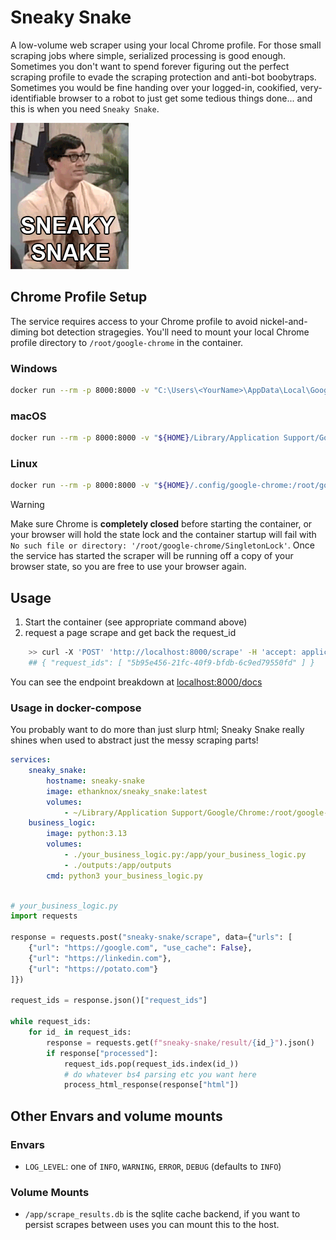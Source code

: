 # Sneaky Snake
A low-volume web scraper using your local Chrome profile. For those small scraping jobs where simple, serialized processing is good enough.
Sometimes you don't want to spend forever figuring out the perfect scraping profile to evade the scraping protection and anti-bot boobytraps. Sometimes you would be fine handing over your logged-in, cookified, very-identifiable browser to a robot to just get some tedious things done... and this is when you need `Sneaky Snake`.

![sneaky snake](sneaky_snake.gif)

## Chrome Profile Setup

The service requires access to your Chrome profile to avoid nickel-and-diming bot detection stragegies. You'll need to mount your local Chrome profile directory to `/root/google-chrome` in the container.

### Windows
```bash
docker run --rm -p 8000:8000 -v "C:\Users\<YourName>\AppData\Local\Google\Chrome\User Data:/root/google-chrome" sneaky_snake
```

### macOS
```bash
docker run --rm -p 8000:8000 -v "${HOME}/Library/Application Support/Google/Chrome:/root/google-chrome" sneaky_snake
```

### Linux
```bash
docker run --rm -p 8000:8000 -v "${HOME}/.config/google-chrome:/root/google-chrome" sneaky_snake
```

> [!WARNING]
> Make sure Chrome is **completely closed** before starting the container, or your browser will hold the state lock and the container startup will fail with ` No such file or directory: '/root/google-chrome/SingletonLock'`. Once the service has started the scraper will be running off a copy of your browser state, so you are free to use your browser again.

## Usage
1. Start the container (see appropriate command above)
2. request a page scrape and get back the request_id
```bash
    >> curl -X 'POST' 'http://localhost:8000/scrape' -H 'accept: application/json'  -H 'Content-Type: application/json' -d '{ "urls": [{"url": "https://google.com", "use_cache": false}]}'
    ## { "request_ids": [ "5b95e456-21fc-40f9-bfdb-6c9ed79550fd" ] }

```

You can see the endpoint breakdown at [localhost:8000/docs](http://localhost:8000/docs)

### Usage in docker-compose
You probably want to do more than just slurp html; Sneaky Snake really shines when used to abstract just the messy scraping parts!

```yaml
services:
    sneaky_snake:
        hostname: sneaky-snake
        image: ethanknox/sneaky_snake:latest
        volumes:
            - ~/Library/Application Support/Google/Chrome:/root/google-chrome
    business_logic:
        image: python:3.13
        volumes:
            - ./your_business_logic.py:/app/your_business_logic.py
            - ./outputs:/app/outputs
        cmd: python3 your_business_logic.py
```

```python

# your_business_logic.py
import requests

response = requests.post("sneaky-snake/scrape", data={"urls": [
    {"url": "https://google.com", "use_cache": False},
    {"url": "https://linkedin.com"},
    {"url": "https://potato.com"}
]})

request_ids = response.json()["request_ids"]

while request_ids:
    for id_ in request_ids:
        response = requests.get(f"sneaky-snake/result/{id_}").json()
        if response["processed"]:
            request_ids.pop(request_ids.index(id_))
            # do whatever bs4 parsing etc you want here
            process_html_response(response["html"])
```




## Other Envars and volume mounts

### Envars
- `LOG_LEVEL`: one of `INFO`, `WARNING`, `ERROR`, `DEBUG` (defaults to `INFO`)

### Volume Mounts
- `/app/scrape_results.db` is the sqlite cache backend, if you want to persist scrapes between uses you can mount this to the host.
